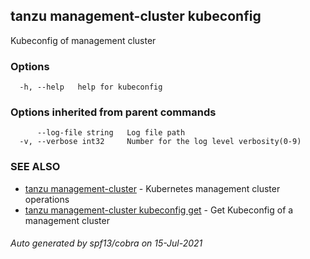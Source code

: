## tanzu management-cluster kubeconfig

Kubeconfig of management cluster

### Options

```
  -h, --help   help for kubeconfig
```

### Options inherited from parent commands

```
      --log-file string   Log file path
  -v, --verbose int32     Number for the log level verbosity(0-9)
```

### SEE ALSO

* [tanzu management-cluster](tanzu_management-cluster.md)	 - Kubernetes management cluster operations
* [tanzu management-cluster kubeconfig get](tanzu_management-cluster_kubeconfig_get.md)	 - Get Kubeconfig of a management cluster

###### Auto generated by spf13/cobra on 15-Jul-2021
